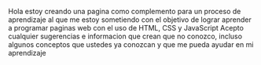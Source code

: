 Hola estoy creando una pagina como complemento para un proceso de aprendizaje al que me estoy sometiendo con el objetivo de lograr aprender a programar paginas web con el uso de HTML, CSS y JavaScript
Acepto cualquier sugerencias e informacion que crean que no conozco, incluso algunos conceptos que ustedes ya conozcan y que me pueda ayudar en mi aprendizaje
